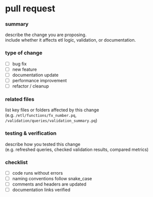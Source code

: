 # pull request
### summary
describe the change you are proposing.  
include whether it affects etl logic, validation, or documentation.

### type of change
- [ ] bug fix  
- [ ] new feature  
- [ ] documentation update  
- [ ] performance improvement  
- [ ] refactor / cleanup  

### related files
list key files or folders affected by this change  
(e.g. `/etl/functions/fx_number.pq`, `/validation/queries/validation_summary.pq`)

### testing & verification
describe how you tested this change  
(e.g. refreshed queries, checked validation results, compared metrics)

### checklist
- [ ] code runs without errors  
- [ ] naming conventions follow snake_case  
- [ ] comments and headers are updated  
- [ ] documentation links verified  
